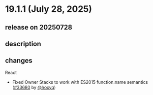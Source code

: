 # 19.1.1 (July 28, 2025)

## release on 20250728
## description
## changes
React

* Fixed Owner Stacks to work with ES2015 function.name semantics (<a href="https://github.com/facebook/react/pull/33680" data-hovercard-type="pull_request" data-hovercard-url="/facebook/react/pull/33680/hovercard">#33680</a> by <a class="user-mention notranslate" data-hovercard-type="user" data-hovercard-url="/users/hoxyq/hovercard" data-octo-click="hovercard-link-click" data-octo-dimensions="link_type:self" href="https://github.com/hoxyq">@hoxyq</a>)

